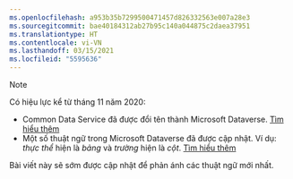 ```yaml
---
ms.openlocfilehash: a953b35b7299500471457d826332563e007a28e3
ms.sourcegitcommit: bae40184312ab27b95c140a044875c2daea37951
ms.translationtype: HT
ms.contentlocale: vi-VN
ms.lasthandoff: 03/15/2021
ms.locfileid: "5595636"
---
```

> [!NOTE]
> Có hiệu lực kể từ tháng 11 năm 2020:
> - Common Data Service đã được đổi tên thành Microsoft Dataverse. [Tìm hiểu thêm](https://aka.ms/PAuAppBlog)
> - Một số thuật ngữ trong Microsoft Dataverse đã được cập nhật. Ví dụ: *thực thể* hiện là *bảng* và *trường* hiện là *cột*. [Tìm hiểu thêm](/powerapps/maker/data-platform/data-platform-intro)
>
> Bài viết này sẽ sớm được cập nhật để phản ánh các thuật ngữ mới nhất.